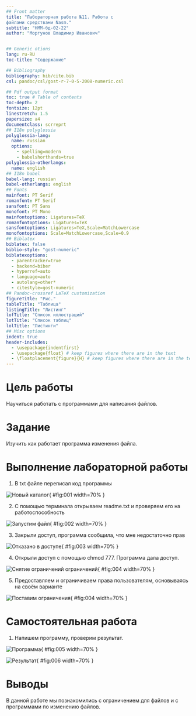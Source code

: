 ```yaml
---
## Front matter
title: "Лабораторная работа №11. Работа с
файлами средствами Nasm."
subtitle: "НММ-бд-02-22"
author: "Моргунов Владимир Иванович"


## Generic otions
lang: ru-RU
toc-title: "Содержание"

## Bibliography
bibliography: bib/cite.bib
csl: pandoc/csl/gost-r-7-0-5-2008-numeric.csl

## Pdf output format
toc: true # Table of contents
toc-depth: 2
fontsize: 12pt
linestretch: 1.5
papersize: a4
documentclass: scrreprt
## I18n polyglossia
polyglossia-lang:
  name: russian
  options:
	- spelling=modern
	- babelshorthands=true
polyglossia-otherlangs:
  name: english
## I18n babel
babel-lang: russian
babel-otherlangs: english
## Fonts
mainfont: PT Serif
romanfont: PT Serif
sansfont: PT Sans
monofont: PT Mono
mainfontoptions: Ligatures=TeX
romanfontoptions: Ligatures=TeX
sansfontoptions: Ligatures=TeX,Scale=MatchLowercase
monofontoptions: Scale=MatchLowercase,Scale=0.9
## Biblatex
biblatex: false
biblio-style: "gost-numeric"
biblatexoptions:
  - parentracker=true
  - backend=biber
  - hyperref=auto
  - language=auto
  - autolang=other*
  - citestyle=gost-numeric
## Pandoc-crossref LaTeX customization
figureTitle: "Рис."
tableTitle: "Таблица"
listingTitle: "Листинг"
lofTitle: "Список иллюстраций"
lotTitle: "Список таблиц"
lolTitle: "Листинги"
## Misc options
indent: true
header-includes:
  - \usepackage{indentfirst}
  - \usepackage{float} # keep figures where there are in the text
  - \floatplacement{figure}{H} # keep figures where there are in the text
---
```


# Цель работы

Научиться работать с программами для написания файлов.

# Задание

Изучить как работает программа изменения файла.


# Выполнение лабораторной работы

1. В txt файле переписал код программы

![Новый каталог](image/lab11-1.png){ #fig:001 width=70% }

2. С помощью терминала открываем readme.txt и проверяем его на работоспособность

![Запустим файл](image/lab11-6.png){ #fig:002 width=70% }

3. Закрыли доступ, программа сообщила, что мне недостаточно прав

![Отказано в доступе](image/lab11-7.png){ #fig:003 width=70% }

4. Открыли доступ с помощью chmod 777. Программа дала доступ.

![Снятие ограничений ограничений](image/lab11-9.png){ #fig:004 width=70% }

5. Предоставляем и ограничиваем права пользователям, основываясь на своём варианте

![Поставим ограничения](image/lab11-10.png){ #fig:004 width=70% }

# Самостоятельная работа

1. Напишем программу, проверим результат.

![Программа](image/lab11-11.png){ #fig:005 width=70% }

![Результат](image/lab11-12.png){ #fig:006 width=70% }

# Выводы

В данной работе мы познакомились с ограничением для файлов и с программами по изменению файлов.
